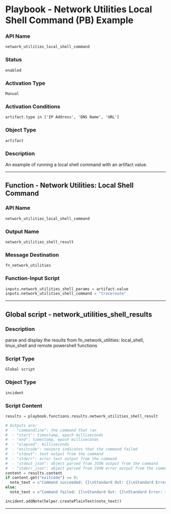 <!--
    DO NOT MANUALLY EDIT THIS FILE
    THIS FILE IS AUTOMATICALLY GENERATED WITH resilient-sdk codegen
    Generated with resilient-sdk v51.0.2.2.1096
-->

# Playbook - Network Utilities Local Shell Command (PB) Example

### API Name
`network_utilities_local_shell_command`

### Status
`enabled`

### Activation Type
`Manual`

### Activation Conditions
`artifact.type in ['IP Address', 'DNS Name', 'URL']`

### Object Type
`artifact`

### Description
An example of running a local shell command with an artifact value.


---
## Function - Network Utilities: Local Shell Command

### API Name
`network_utilities_local_shell_command`

### Output Name
`network_utilities_shell_result`

### Message Destination
`fn_network_utilities`

### Function-Input Script
```python
inputs.network_utilities_shell_params = artifact.value
inputs.network_utilities_shell_command = "traceroute"
```

---

## Global script - network_utilities_shell_results

### Description
parse and display the results from fn_network_utilities: local_shell, linux_shell and remote powershell functions

### Script Type
`Global script`

### Object Type
`incident`

### Script Content
```python
results = playbook.functions.results.network_utilities_shell_result

# Outputs are:
#  - "commandline": the command that ran
#  - "start": timestamp, epoch milliseconds
#  - "end": timestamp, epoch milliseconds
#  - "elapsed": milliseconds
#  - "exitcode": nonzero indicates that the command failed
#  - "stdout": text output from the command
#  - "stderr": error text output from the command
#  - "stdout_json": object parsed from JSON output from the command
#  - "stderr_json": object parsed from JSON error output from the command
content = results.content
if content.get("exitcode") == 0:
  note_text = u"Command succeeded: {}\nStandard Out: {}\nStandard Error: {}".format(content.get("commandline"), content.get("stdout"), content.get("stderr"))
else:
  note_text = u"Command failed: {}\nStandard Out: {}\nStandard Error: {}".format(content.get("commandline"), content.get("stdout"), content.get("stderr"))

incident.addNote(helper.createPlainText(note_text))

```

---


